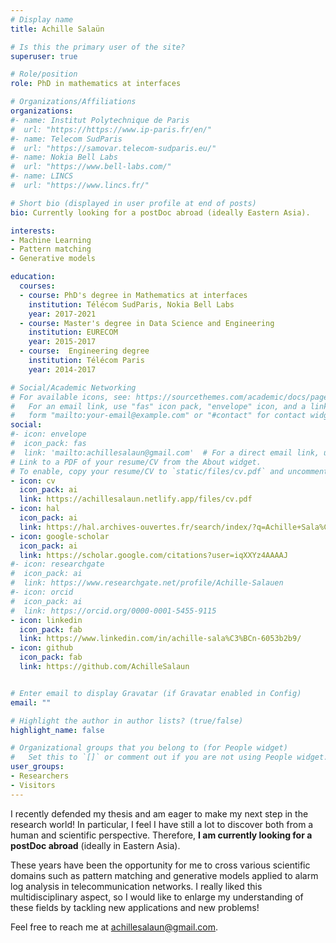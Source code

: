 ```yaml
---
# Display name
title: Achille Salaün

# Is this the primary user of the site?
superuser: true

# Role/position
role: PhD in mathematics at interfaces

# Organizations/Affiliations
organizations:
#- name: Institut Polytechnique de Paris
#  url: "https://https://www.ip-paris.fr/en/"
#- name: Telecom SudParis
#  url: "https://samovar.telecom-sudparis.eu/"
#- name: Nokia Bell Labs
#  url: "https://www.bell-labs.com/"
#- name: LINCS
#  url: "https://www.lincs.fr/"

# Short bio (displayed in user profile at end of posts)
bio: Currently looking for a postDoc abroad (ideally Eastern Asia).

interests:
- Machine Learning
- Pattern matching
- Generative models

education:
  courses:
  - course: PhD's degree in Mathematics at interfaces
    institution: Télécom SudParis, Nokia Bell Labs
    year: 2017-2021
  - course: Master's degree in Data Science and Engineering 
    institution: EURECOM
    year: 2015-2017
  - course:  Engineering degree
    institution: Télécom Paris
    year: 2014-2017

# Social/Academic Networking
# For available icons, see: https://sourcethemes.com/academic/docs/page-builder/#icons
#   For an email link, use "fas" icon pack, "envelope" icon, and a link in the
#   form "mailto:your-email@example.com" or "#contact" for contact widget.
social:
#- icon: envelope
#  icon_pack: fas
#  link: 'mailto:achillesalaun@gmail.com'  # For a direct email link, use "mailto:test@example.org".
# Link to a PDF of your resume/CV from the About widget.
# To enable, copy your resume/CV to `static/files/cv.pdf` and uncomment the lines below.
- icon: cv
  icon_pack: ai
  link: https://achillesalaun.netlify.app/files/cv.pdf
- icon: hal
  icon_pack: ai
  link: https://hal.archives-ouvertes.fr/search/index/?q=Achille+Sala%C3%BCn&authIdHal_s=achille-salaun
- icon: google-scholar
  icon_pack: ai
  link: https://scholar.google.com/citations?user=iqXXYz4AAAAJ
#- icon: researchgate
#  icon_pack: ai
#  link: https://www.researchgate.net/profile/Achille-Salauen
#- icon: orcid
#  icon_pack: ai
#  link: https://orcid.org/0000-0001-5455-9115
- icon: linkedin
  icon_pack: fab
  link: https://www.linkedin.com/in/achille-sala%C3%BCn-6053b2b9/
- icon: github
  icon_pack: fab
  link: https://github.com/AchilleSalaun


# Enter email to display Gravatar (if Gravatar enabled in Config)
email: ""

# Highlight the author in author lists? (true/false)
highlight_name: false

# Organizational groups that you belong to (for People widget)
#   Set this to `[]` or comment out if you are not using People widget.
user_groups:
- Researchers
- Visitors
---
```


I recently defended my thesis and am eager to make my next step in the research world!
In particular, I feel I have still a lot to discover both from a human and scientific perspective.
Therefore, **I am currently looking for a postDoc abroad** (ideally in Eastern Asia).

These years have been the opportunity for me to cross various scientific domains 
such as pattern matching and generative models 
applied to alarm log analysis in telecommunication networks.
I really liked this multidisciplinary aspect,
so I would like to enlarge my understanding of these fields by tackling new applications and new problems!

Feel free to reach me at [achillesalaun@gmail.com](mailto:achillesalaun@gmail.com).


